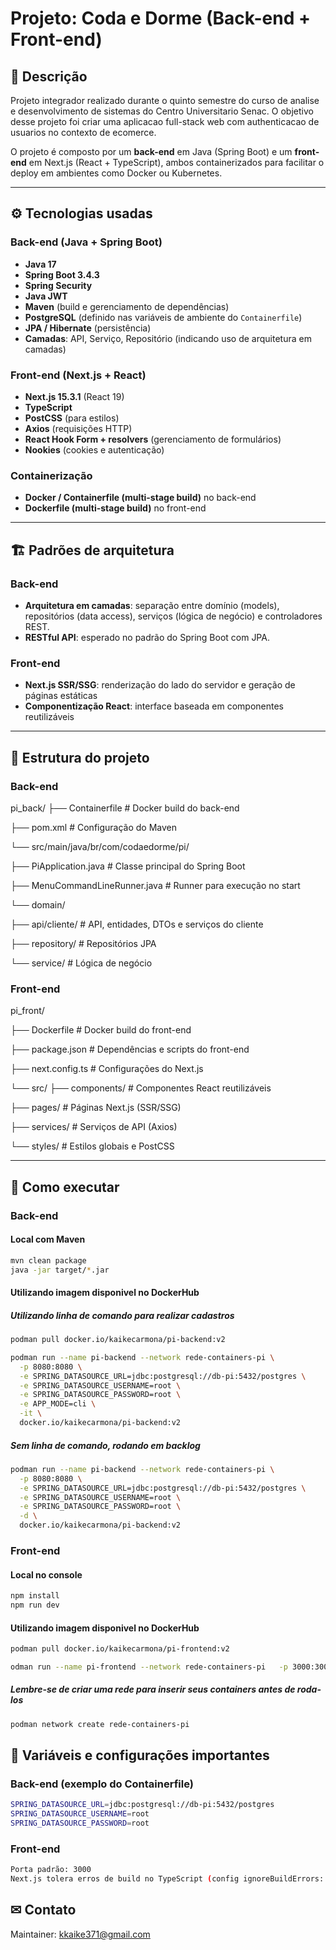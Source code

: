 # Projeto: Coda e Dorme (Back-end + Front-end)

## 📌 Descrição

Projeto integrador realizado durante o quinto semestre do curso de analise e desenvolvimento de sistemas do Centro Universitario Senac. O objetivo desse projeto foi criar uma aplicacao full-stack web com authenticacao de usuarios no contexto de ecomerce.

O projeto é composto por um **back-end** em Java (Spring Boot) e um **front-end** em Next.js (React + TypeScript), ambos containerizados para facilitar o deploy em ambientes como Docker ou Kubernetes.

---

## ⚙ Tecnologias usadas

### Back-end (Java + Spring Boot)

- **Java 17**
- **Spring Boot 3.4.3**
- **Spring Security**
- **Java JWT**
- **Maven** (build e gerenciamento de dependências)
- **PostgreSQL** (definido nas variáveis de ambiente do `Containerfile`)
- **JPA / Hibernate** (persistência)
- **Camadas**: API, Serviço, Repositório (indicando uso de arquitetura em camadas)

### Front-end (Next.js + React)

- **Next.js 15.3.1** (React 19)
- **TypeScript**
- **PostCSS** (para estilos)
- **Axios** (requisições HTTP)
- **React Hook Form + resolvers** (gerenciamento de formulários)
- **Nookies** (cookies e autenticação)

### Containerização

- **Docker / Containerfile (multi-stage build)** no back-end
- **Dockerfile (multi-stage build)** no front-end

---

## 🏗 Padrões de arquitetura

### Back-end

- **Arquitetura em camadas**: separação entre domínio (models), repositórios (data access), serviços (lógica de negócio) e controladores REST.
- **RESTful API**: esperado no padrão do Spring Boot com JPA.

### Front-end

- **Next.js SSR/SSG**: renderização do lado do servidor e geração de páginas estáticas
- **Componentização React**: interface baseada em componentes reutilizáveis

---

## 📂 Estrutura do projeto

### Back-end

pi_back/
├── Containerfile                   # Docker build do back-end

├── pom.xml                         # Configuração do Maven

└── src/main/java/br/com/codaedorme/pi/

├── PiApplication.java           # Classe principal do Spring Boot

├── MenuCommandLineRunner.java   # Runner para execução no start

└── domain/

├── api/cliente/             # API, entidades, DTOs e serviços do cliente

├── repository/              # Repositórios JPA

└── service/                 # Lógica de negócio


### Front-end


pi_front/

├── Dockerfile                      # Docker build do front-end

├── package.json                    # Dependências e scripts do front-end

├── next.config.ts                  # Configurações do Next.js

└── src/
├── components/                 # Componentes React reutilizáveis

├── pages/                       # Páginas Next.js (SSR/SSG)

├── services/                    # Serviços de API (Axios)

└── styles/                      # Estilos globais e PostCSS


---

## 🚀 Como executar

### Back-end

#### Local com Maven

```bash
mvn clean package
java -jar target/*.jar
```

#### Utilizando imagem disponivel no DockerHub

##### Utilizando linha de comando para realizar cadastros

```bash
podman pull docker.io/kaikecarmona/pi-backend:v2
```

```bash
podman run --name pi-backend --network rede-containers-pi \
  -p 8080:8080 \
  -e SPRING_DATASOURCE_URL=jdbc:postgresql://db-pi:5432/postgres \
  -e SPRING_DATASOURCE_USERNAME=root \
  -e SPRING_DATASOURCE_PASSWORD=root \
  -e APP_MODE=cli \
  -it \
  docker.io/kaikecarmona/pi-backend:v2
```
##### Sem linha de comando, rodando em backlog
```bash
podman run --name pi-backend --network rede-containers-pi \
  -p 8080:8080 \
  -e SPRING_DATASOURCE_URL=jdbc:postgresql://db-pi:5432/postgres \
  -e SPRING_DATASOURCE_USERNAME=root \
  -e SPRING_DATASOURCE_PASSWORD=root \
  -d \
  docker.io/kaikecarmona/pi-backend:v2
```

### Front-end

#### Local no console
```bash
npm install
npm run dev
```

#### Utilizando imagem disponivel no DockerHub

```bash
podman pull docker.io/kaikecarmona/pi-frontend:v2
```

```bash
odman run --name pi-frontend --network rede-containers-pi   -p 3000:3000  -d  pi-frontend
```

##### Lembre-se de criar uma rede para inserir seus containers antes de roda-los
```bash
podman network create rede-containers-pi
```


## 🔑 Variáveis e configurações importantes

### Back-end (exemplo do Containerfile)
```bash
SPRING_DATASOURCE_URL=jdbc:postgresql://db-pi:5432/postgres
SPRING_DATASOURCE_USERNAME=root
SPRING_DATASOURCE_PASSWORD=root
```

### Front-end
```bash
Porta padrão: 3000
Next.js tolera erros de build no TypeScript (config ignoreBuildErrors: true)
```


## ✉ Contato

Maintainer: kkaike371@gmail.com
